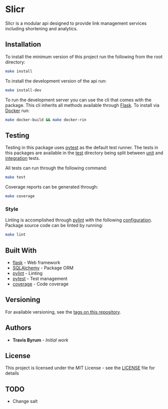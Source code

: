 # Slicr

Slicr is a modular api designed to provide link management services including shortening and analytics.

## Installation

To install the minimum version of this project run the following from the root directory:

```bash
make install
```

To install the development version of the api run:

```bash
make install-dev
```

To run the development server you can use the cli that comes with the package. This cli inherits all methods available through [Flask](http://flask.pocoo.org/docs/0.12/cli/).  To install via [Docker](https://www.docker.com) run:

```bash
make docker-build && make docker-rin
```

## Testing

Testing in this package uses [pytest](https://docs.pytest.org) as the default test runner. The tests in this packages are available in the [test](https://github.com/travisbyrum/slicr/tree/master/tests) directory being split between [unit](https://github.com/travisbyrum/slicr/tree/master/tests/unit) and [integration](https://github.com/travisbyrum/slicr/tree/master/tests/integration) tests.

All tests can run through the following command:

```bash
make test
```

Coverage reports can be generated through:

```bash
make coverage
```

### Style

Linting is accomplished through [pylint](https://www.pylint.org) with the following [configuration](.pylintrc). Package source code can be linted by running:

```bash
make lint
```

## Built With

- [flask](http://flask.pocoo.org) - Web framework
- [SQLAlchemy](http://www.sqlalchemy.org) - Package ORM
- [pylint](https://www.pylint.org) - Linting
- [pytest](https://docs.pytest.org) - Test management
- [coverage](https://coverage.readthedocs.io/en/coverage-4.5.1a/) - Code coverage

## Versioning

For available versioning, see the [tags on this repository](https://github.com/travisbyrum/slicr/tags).

## Authors

- **Travis Byrum** - _Initial work_

## License

This project is licensed under the MIT License - see the [LICENSE](LICENSE) file for details

## TODO

- Change salt
